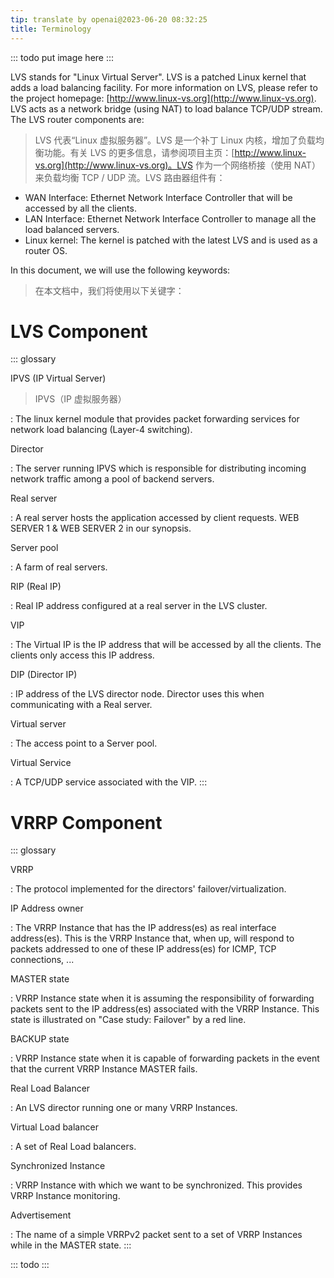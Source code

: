 ```yaml
---
tip: translate by openai@2023-06-20 08:32:25
title: Terminology
---
```


::: todo
put image here
:::

LVS stands for "Linux Virtual Server". LVS is a patched Linux kernel that adds a load balancing facility. For more information on LVS, please refer to the project homepage: [http://www.linux-vs.org](http://www.linux-vs.org). LVS acts as a network bridge (using NAT) to load balance TCP/UDP stream. The LVS router components are:

> LVS 代表“Linux 虚拟服务器”。LVS 是一个补丁 Linux 内核，增加了负载均衡功能。有关 LVS 的更多信息，请参阅项目主页：[http://www.linux-vs.org](http://www.linux-vs.org)。LVS 作为一个网络桥接（使用 NAT）来负载均衡 TCP / UDP 流。LVS 路由器组件有：

- WAN Interface: Ethernet Network Interface Controller that will be accessed by all the clients.
- LAN Interface: Ethernet Network Interface Controller to manage all the load balanced servers.
- Linux kernel: The kernel is patched with the latest LVS and is used as a router OS.

In this document, we will use the following keywords:

> 在本文档中，我们将使用以下关键字：

# LVS Component

::: glossary

IPVS (IP Virtual Server)

> IPVS（IP 虚拟服务器）

: The linux kernel module that provides packet forwarding services for network load balancing (Layer-4 switching).

Director

: The server running IPVS which is responsible for distributing incoming network traffic among a pool of backend servers.

Real server

: A real server hosts the application accessed by client requests. WEB SERVER 1 & WEB SERVER 2 in our synopsis.

Server pool

: A farm of real servers.

RIP (Real IP)

: Real IP address configured at a real server in the LVS cluster.

VIP

: The Virtual IP is the IP address that will be accessed by all the clients. The clients only access this IP address.

DIP (Director IP)

: IP address of the LVS director node. Director uses this when communicating with a Real server.

Virtual server

: The access point to a Server pool.

Virtual Service

: A TCP/UDP service associated with the VIP.
:::

# VRRP Component

::: glossary

VRRP

: The protocol implemented for the directors' failover/virtualization.

IP Address owner

: The VRRP Instance that has the IP address(es) as real interface address(es). This is the VRRP Instance that, when up, will respond to packets addressed to one of these IP address(es) for ICMP, TCP connections, \...

MASTER state

: VRRP Instance state when it is assuming the responsibility of forwarding packets sent to the IP address(es) associated with the VRRP Instance. This state is illustrated on "Case study: Failover" by a red line.

BACKUP state

: VRRP Instance state when it is capable of forwarding packets in the event that the current VRRP Instance MASTER fails.

Real Load Balancer

: An LVS director running one or many VRRP Instances.

Virtual Load balancer

: A set of Real Load balancers.

Synchronized Instance

: VRRP Instance with which we want to be synchronized. This provides VRRP Instance monitoring.

Advertisement

: The name of a simple VRRPv2 packet sent to a set of VRRP Instances while in the MASTER state.
:::

::: todo
:::
